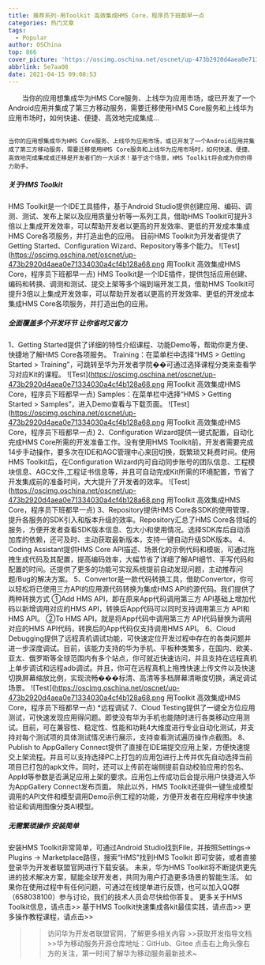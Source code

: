 ```yaml
---
title: 推荐系列-用Toolkit 高效集成HMS Core，程序员下班都早一点
categories: 热门文章
tags:
  - Popular
author: OSChina
top: 866
cover_picture: 'https://oscimg.oschina.net/oscnet/up-473b2920d4aea0e71334030a4cf4b128a68.png'
abbrlink: 5e7aa08
date: 2021-04-15 09:08:53
---
```


&emsp;&emsp;当你的应用想集成华为HMS Core服务、上线华为应用市场，或已开发了一个Android应用并集成了第三方移动服务，需要迁移使用HMS Core服务和上线华为应用市场时，如何快速、便捷、高效地完成集成...
<!-- more -->

                                                                                                                                                                                        当你的应用想集成华为HMS Core服务、上线华为应用市场，或已开发了一个Android应用并集成了第三方移动服务，需要迁移使用HMS Core服务和上线华为应用市场时，如何快速、便捷、高效地完成集成或迁移是开发者们的一大诉求！基于这个场景，HMS Toolkit将会成为你的得力助手。 
 
##### 关于HMS Toolkit 
HMS Toolkit是一个IDE工具插件，基于Android Studio提供创建应用、编码、调测、测试、发布上架以及应用质量分析等一系列工具，借助HMS Toolkit可提升3倍以上集成开发效率，可以帮助开发者以更高的开发效率、更低的开发成本集成HMS Core各项服务，并打造出色的应用。 目前HMS Toolkit为开发者提供了Getting Started、Configuration Wizard、Repository等多个能力。 
![Test](https://oscimg.oschina.net/oscnet/up-473b2920d4aea0e71334030a4cf4b128a68.png 用Toolkit 高效集成HMS Core，程序员下班都早一点) 
HMS Toolkit是一个IDE插件，提供包括应用创建、编码和转换、调测和测试、提交上架等多个端到端开发工具，借助HMS Toolkit可提升3倍以上集成开发效率，可以帮助开发者以更高的开发效率、更低的开发成本集成HMS Core各项服务，并打造出色的应用。 
 
##### 全面覆盖多个开发环节 让你省时又省力 
1、Getting Started提供了详细的特性介绍课程、功能Demo等，帮助你更方便、快捷地了解HMS Core各项服务。 
Training：在菜单栏中选择“HMS > Getting Started > Training”，可跳转至华为开发者学院��可通过选择课程分类来查看学习对应Kit的课程。 
![Test](https://oscimg.oschina.net/oscnet/up-473b2920d4aea0e71334030a4cf4b128a68.png 用Toolkit 高效集成HMS Core，程序员下班都早一点) 
Samples：在菜单栏中选择“HMS > Getting Started > Samples”，进入Demo查看与下载页面。 
![Test](https://oscimg.oschina.net/oscnet/up-473b2920d4aea0e71334030a4cf4b128a68.png 用Toolkit 高效集成HMS Core，程序员下班都早一点) 
2、Configuration Wizard提供一键式配置，自动化完成HMS Core所需的开发准备工作。没有使用HMS Toolkit前，开发者需要完成14步手动操作，要多次在IDE和AGC管理中心来回切换，既繁琐又耗费时间。使用HMS Toolkit后，在Configuration Wizard内可自动同步账号的团队信息、工程模块信息、AGC文件,工程证书信息等，并且可自动完成Kit所需的环境配置，节省了开发集成前的准备时间，大大提升了开发者的效率。 
![Test](https://oscimg.oschina.net/oscnet/up-473b2920d4aea0e71334030a4cf4b128a68.png 用Toolkit 高效集成HMS Core，程序员下班都早一点) 
3、Repository提供HMS Core各SDK的使用管理，提升各服务的SDK引入和版本升级的效率。Repository汇总了HMS Core各领域的服务，方便开发者查看SDK版本信息、包大小和使用情况。选择SDK库后自动添加库的依赖，还可及时、主动获取最新版本，支持一键自动升级SDK版本。 
4、Coding Assistant提供HMS Core API描述、场景化的示例代码和模板，可通过拖拽生成代码及其配置，提高编码效率，大幅节省了详细了解API细节、手写代码和配置的时间。还提供了更多的功能可实现系统提前自动发现问题，主动推荐问题/Bug的解决方案。 
5、Convertor是一款代码转换工具，借助Convertor，你可以轻松将已使用三方API的应用源代码转换为集成HMS API的源代码。我们提供了两种转换方式 
①Add HMS API，即在原来App代码调用第三方 API基础上增加代码以新增调用对应的HMS API，转换后App代码可以同时支持调用第三方 API和HMS API。 
②To HMS API，就是将App代码中调用第三方 API代码替换为调用对应的HMS API代码，转换后的App代码仅支持调用HMS API。 
6、Cloud Debugging提供了远程真机调试功能，可快速定位开发过程中存在的各类问题并进一步深度调试。目前，该能力支持的华为手机、平板种类繁多，在国内、欧美、亚太、俄罗斯等全球范围内有多个站点，你可就近快速访问，并且支持在远程真机上单步调试和远程adb调试。并且，你可在远程真机上拖拽快速上传文件以及快速切换屏幕缩放比例，实现流畅���标清、高清等多档屏幕清晰度切换，满足调试场景。 
![Test](https://oscimg.oschina.net/oscnet/up-473b2920d4aea0e71334030a4cf4b128a68.png 用Toolkit 高效集成HMS Core，程序员下班都早一点) 
*远程调试 
7、Cloud Testing提供了一键全方位应用测试，可快速发现应用得问题。即使没有华为手机也能随时进行各类移动应用测试。目前，可在兼容性、稳定性、性能和功耗4大维度进行专业自动化测试，并支持对每个测试项的具体测试情况进行展示，支持查看测试遍历操作点截图。 
8、Publish to AppGallery Connect提供了直接在IDE端提交应用上架，方便快速提交上架流程。并且可以支持选择PC上打包的应用包进行上传并优先自动选择当前项目已打包的apk文件。同时，还可以上传前在端侧提前自动校验应用的包名、AppId等参数是否满足应用上架的要求。应用包上传成功后会提示用户快捷进入华为AppGallery Connect发布页面。 
除此以外，HMS Toolkit还提供一键生成模型调用的API文件和模型调用Demo示例工程的功能，方便开发者在应用程序中快速验证和调用图像分类AI模型。 
 
##### 无需繁琐操作 安装简单   
安装HMS Toolkit非常简单，可通过Android Studio找到File，并按照Settings-> Plugins -> Marketplace路径，搜索“HMS”找到HMS Toolkit 即可安装，或者直接登录华为开发者联盟官网进行下载安装。 
未来，华为HMS Toolkit将不断提供更先进的技术解决方案，赋能全球开发者，共同为用户打造更多场景的智能生活。 
如果你在使用过程中有任何问题，可通过在线提单进行反馈，也可以加入QQ群（658038100）参与讨论，我们的技术人员会尽快给你答复。 
更多关于HMS Toolkit信息，请点击>> 
基于HMS Toolkit快速集成各kit最佳实践，请点击>> 
更多操作教程课程，请点击>> 
>>访问华为开发者联盟官网，了解更多相关内容 >>获取开发指导文档 >>华为移动服务开源仓库地址：GitHub、Gitee 
点击右上角头像右方的关注，第一时间了解华为移动服务最新技术~
                                        
